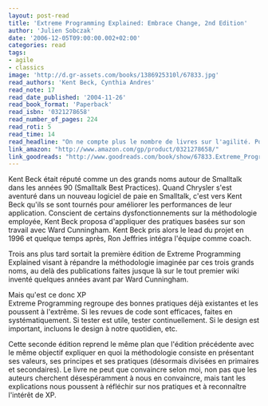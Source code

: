 ```yaml
---
layout: post-read
title: 'Extreme Programming Explained: Embrace Change, 2nd Edition'
author: 'Julien Sobczak'
date: '2006-12-05T09:00:00.002+02:00'
categories: read
tags:
- agile
- classics
image: 'http://d.gr-assets.com/books/1386925310l/67833.jpg'
read_authors: 'Kent Beck, Cynthia Andres'
read_note: 17
read_date_published: '2004-11-26'
read_book_format: 'Paperback'
read_isbn: '0321278658'
read_number_of_pages: 224
read_roti: 5
read_time: 14
read_headline: "On ne compte plus le nombre de livres sur l'agilité. Pourquoi lire celui-ci après tant d'années Peut-être pour comprendre les racines de l'agilité, pour pouvoir comparer avec d'autres approches plus répandues comme Scrum, parce que le livre eu un impact conséquent sur notre métier ou tout simplement parce que le livre est exceptionnel."
link_amazon: "http://www.amazon.com/gp/product/0321278658/"
link_goodreads: "http://www.goodreads.com/book/show/67833.Extreme_Programming_Explained"
---
```



Kent Beck était réputé comme un des grands noms autour de Smalltalk dans les années 90 (Smalltalk Best Practices). Quand Chrysler s'est aventuré dans un nouveau logiciel de paie en Smalltalk, c'est vers Kent Beck qu'ils se sont tournés pour améliorer les performances de leur application. Conscient de certains dysfonctionnements sur la méthodologie employée, Kent Beck proposa d'appliquer des pratiques basées sur son travail avec Ward Cunningham. Kent Beck pris alors le lead du projet en 1996 et quelque temps après, Ron Jeffries intégra l'équipe comme coach.

Trois ans plus tard sortait la première édition de Extreme Programming Explained visant à répandre la méthodologie imaginée par ces trois grands noms, au delà des publications faites jusque là sur le tout premier wiki inventé quelques années avant par Ward Cunningham.

Mais qu'est ce donc XP <br/> Extreme Programming regroupe des bonnes pratiques déjà existantes et les poussent à l'extrême. Si les revues de code sont efficaces, faites en systématiquement. Si tester est utile, tester continuellement. Si le design est important, incluons le design à notre quotidien, etc.

Cette seconde édition reprend le même plan que l'édition précédente avec le même objectif expliquer en quoi la méthodologie consiste en présentant ses valeurs, ses principes et ses pratiques (désormais divisées en primaires et secondaires). Le livre ne peut que convaincre selon moi, non pas que les auteurs cherchent désespéramment à nous en convaincre, mais tant les explications nous poussent à réfléchir sur nos pratiques et à reconnaître l'intérêt de XP.

